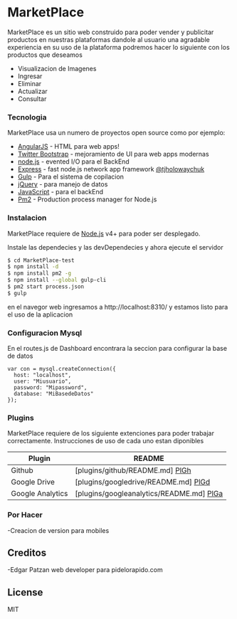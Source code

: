# MarketPlace



MarketPlace es un sitio web  construido para  poder vender y publicitar productos en nuestras plataformas dandole al usuario una agradable experiencia en su uso  de la plataforma podremos  hacer lo siguiente con los productos que deseamos

  - Visualizacion de Imagenes
  - Ingresar
  - Eliminar
  - Actualizar
  - Consultar



### Tecnologia


MarketPlace usa un numero de  proyectos open source como por ejemplo:

* [AngularJS] - HTML  para  web apps!
* [Twitter Bootstrap] - mejoramiento de UI para  web apps modernas
* [node.js] - evented I/O para  el BackEnd
* [Express] - fast node.js network app framework [@tjholowaychuk]
* [Gulp] - Para el sistema de copilacion
* [jQuery] -  para  manejo de datos
* [JavaScript] - para  el backEnd
* [Pm2] -  Production process manager for Node.js



### Instalacion

MarketPlace requiere de  [Node.js](https://nodejs.org/) v4+  para poder ser desplegado.


Instale las dependecies y las devDependecies y ahora ejecute el servidor

```sh
$ cd MarketPlace-test
$ npm install -d
$ npm install pm2 -g
$ npm install --global gulp-cli
$ pm2 start process.json
$ gulp
```
en el navegor web ingresamos a
http://localhost:8310/
y estamos listo para el uso de la aplicacion

### Configuracion Mysql
En el routes.js de Dashboard encontrara la seccion para configurar la base de datos
```
var con = mysql.createConnection({
  host: "localhost",
  user: "Miusuario",
  password: "Mipassword",
  database: "MiBasedeDatos"
});
```


### Plugins

MarketPlace requiere de los siguiente extenciones para poder trabajar correctamente. Instrucciones de uso de cada uno estan diponibles

| Plugin | README |
| ------ | ------ |
| Github | [plugins/github/README.md] [PlGh] |
| Google Drive | [plugins/googledrive/README.md] [PlGd] |
| Google Analytics | [plugins/googleanalytics/README.md] [PlGa] |




### Por Hacer


 -Creacion de version para mobiles

Creditos
----
-Edgar Patzan
web developer
para pidelorapido.com


License
----

MIT





[//]: # (These are reference links used in the body of this note and get stripped out when the markdown processor does its job. There is no need to format nicely because it shouldn't be seen. Thanks SO - http://stackoverflow.com/questions/4823468/store-comments-in-markdown-syntax)








   [node.js]: <http://nodejs.org>
   [Twitter Bootstrap]: <http://twitter.github.com/bootstrap/>
   [jQuery]: <http://jquery.com>
   [@tjholowaychuk]: <http://twitter.com/tjholowaychuk>
   [express]: <http://expressjs.com>
   [AngularJS]: <http://angularjs.org>
   [Gulp]: <http://gulpjs.com>
   [JavaScript]:<https://www.javascript.com/>
   [Pm2]:<http://pm2.keymetrics.io/>


   [PlGh]: <https://github.com/joemccann/dillinger/tree/master/plugins/github/README.md>
   [PlGd]: <https://github.com/joemccann/dillinger/tree/master/plugins/googledrive/README.md>
   [PlGa]: <https://github.com/RahulHP/dillinger/blob/master/plugins/googleanalytics/README.md>
